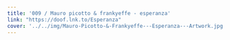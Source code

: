 ```yaml
---
title: '009 / Mauro picotto & frankyeffe - esperanza'
link: "https://doof.lnk.to/Esperanza"
cover: '../../img/Mauro-Picotto-&-Frankyeffe---Esperanza---Artwork.jpg'
---
```


